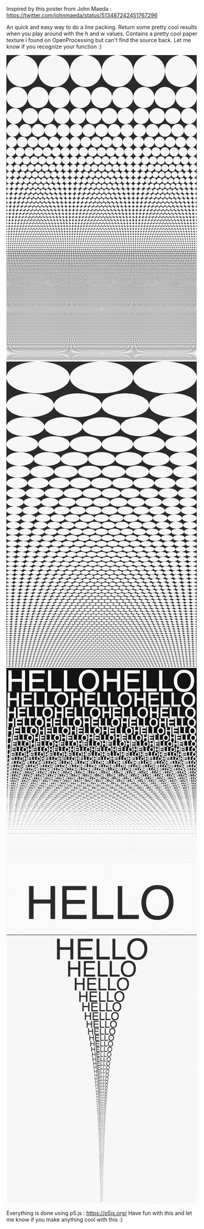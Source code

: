
Inspired by this poster from John Maeda :
https://twitter.com/johnmaeda/status/513487242451767296

An quick and easy way to do a line packing. Return some pretty cool results when you play around with the h and w values. Contains a pretty cool paper texture i found on OpenProcessing but can't find the source back. Let me know if you recognize your function :)


![](data/poster.png)
![](data/poster01.png)
![](data/poster02.png)
![](data/poster03.png)

Everything is done using p5.js : https://p5js.org/
Have fun with this and let me know if you make anything cool with this :)
